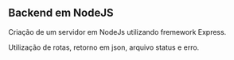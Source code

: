 ## Backend em NodeJS

Criação de um servidor em NodeJs utilizando fremework Express.

Utilização de rotas, retorno em json, arquivo status e erro. 
